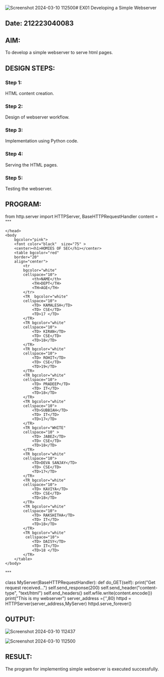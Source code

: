 ![Screenshot 2024-03-10 112500](https://github.com/selvasachein/simplewebserver/assets/149148235/070e006f-269b-491e-9440-df3a1a049b6f)# EX01 Developing a Simple Webserver
## Date: 212223040083

## AIM:
To develop a simple webserver to serve html pages.

## DESIGN STEPS:
### Step 1: 
HTML content creation.

### Step 2:
Design of webserver workflow.

### Step 3:
Implementation using Python code.

### Step 4:
Serving the HTML pages.

### Step 5:
Testing the webserver.

## PROGRAM:
from http.server import HTTPServer, BaseHTTPRequestHandler
content = """
<HTML>
    <head>
        
    </head>
    <body
        bgcolor="pink">
        <font color="black"  size="75" >
        <center><h1>HOMIES OF SEC</h1></center>
        <table bgcolor="red"
        border="20" 
        align="center">
            <tr
            bgcolor="white"
            cellspace="10">
                <th>NAME</th>
                <TH>DEPT</TH>
                <TH>AGE</TH>
            </tr>
            <TR  bgcolor="white"
            cellspace="10">
                <TD> KAMALESH</TD>
                <TD> CSE</TD>
                <TD>17 </TD>
            </TR>
            <TR bgcolor="white"
            cellspace="10">
                <TD> KIRAN</TD>
                <TD> CSE</TD>
                <TD>18</TD>
            </TR>
            <TR bgcolor="white"
            cellspace="10">
                <TD> ROHIT</TD>
                <TD> CSE</TD>
                <TD>19</TD>
            </TR>
            <TR bgcolor="white"
            cellspace="10">
                <TD> PRADEEP</TD>
                <TD> IT</TD>
                <TD>18</TD>
            </TR>
            <TR bgcolor="white"
            cellspace="10">
                <TD>SUBBIAH</TD>
                <TD> IT</TD>
                <TD>17</TD>
            </TR>
            <TR bgcolor="WHITE"
            cellspace="10" >
                <TD> JABEZ</TD>
                <TD> CSE</TD>
                <TD>18</TD>
            </TR>
            <TR bgcolor="white"
            cellspace="10">
                <TD>DEVA SANJAY</TD>
                <TD> CSE</TD>
                <TD>17</TD>
            </TR>
            <TR bgcolor="white"
            cellspace="10">
                <TD> KAVIYA</TD>
                <TD> CSE</TD>
                <TD>18</TD>
            </TR>
            <TR bgcolor="white"
            cellspace="10">
                <TD> RAKSHITHA</TD>
                <TD> IT</TD>
                <TD>18</TD>
            </TR>
            <TR bgcolor="white"
             cellspace="10">
                <TD> DAISY</TD>
                <TD> IT</TD>
                <TD>18 </TD>
            </TR>
        </table>
    </body>
</HTML>
"""

class MyServer(BaseHTTPRequestHandler):
    def do_GET(self):
        print("Get request received...")
        self.send_response(200)
        self.send_header("content-type", "text/html")
        self.end_headers()
        self.wfile.write(content.encode())
print("This is my webserver")
server_address =('',80)
httpd = HTTPServer(server_address,MyServer)
httpd.serve_forever()


## OUTPUT:

![Screenshot 2024-03-10 112437](https://github.com/selvasachein/simplewebserver/assets/149148235/70666ad0-c0e3-4a90-90aa-c48669962c34)

![Screenshot 2024-03-10 112500](https://github.com/selvasachein/simplewebserver/assets/149148235/d6aaa16c-82d6-44ef-b856-6cace95aee50)


## RESULT:
The program for implementing simple webserver is executed successfully.
